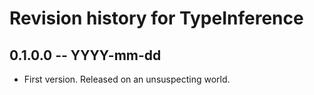 # Revision history for TypeInference

## 0.1.0.0  -- YYYY-mm-dd

* First version. Released on an unsuspecting world.
